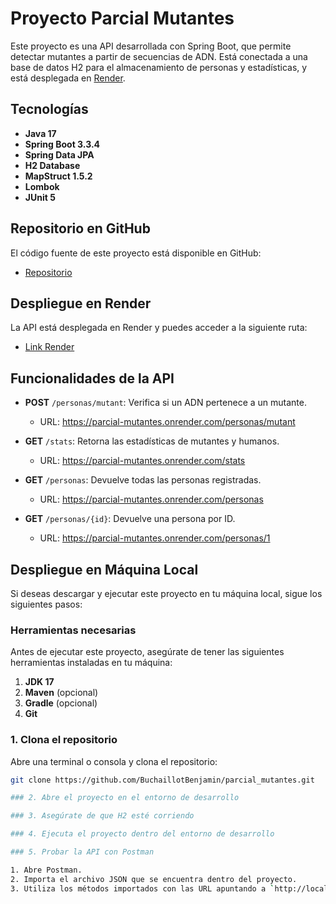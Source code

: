 # Proyecto Parcial Mutantes

Este proyecto es una API desarrollada con Spring Boot, que permite detectar mutantes a partir de secuencias de ADN. Está conectada a una base de datos H2 para el almacenamiento de personas y estadísticas, y está desplegada en [Render](https://parcial-mutantes.onrender.com/).

## Tecnologías

- **Java 17**
- **Spring Boot 3.3.4**
- **Spring Data JPA**
- **H2 Database**
- **MapStruct 1.5.2**
- **Lombok**
- **JUnit 5**

## Repositorio en GitHub

El código fuente de este proyecto está disponible en GitHub:

- [Repositorio](https://github.com/BuchaillotBenjamin/parcial_mutantes.git)

## Despliegue en Render

La API está desplegada en Render y puedes acceder a la siguiente ruta:

- [Link Render](https://parcial-mutantes.onrender.com/)

## Funcionalidades de la API
- **POST** `/personas/mutant`: Verifica si un ADN pertenece a un mutante.
  - URL: https://parcial-mutantes.onrender.com/personas/mutant
  
- **GET** `/stats`: Retorna las estadísticas de mutantes y humanos.
  - URL: https://parcial-mutantes.onrender.com/stats

- **GET** `/personas`: Devuelve todas las personas registradas.
  - URL: https://parcial-mutantes.onrender.com/personas

- **GET** `/personas/{id}`: Devuelve una persona por ID.
  - URL: https://parcial-mutantes.onrender.com/personas/1

## Despliegue en Máquina Local

Si deseas descargar y ejecutar este proyecto en tu máquina local, sigue los siguientes pasos:

### Herramientas necesarias

Antes de ejecutar este proyecto, asegúrate de tener las siguientes herramientas instaladas en tu máquina:

1. **JDK 17**
2. **Maven** (opcional) 
3. **Gradle** (opcional) 
4. **Git** 

### 1. Clona el repositorio

   Abre una terminal o consola y clona el repositorio:

   ```bash
   git clone https://github.com/BuchaillotBenjamin/parcial_mutantes.git

### 2. Abre el proyecto en el entorno de desarrollo 

### 3. Asegúrate de que H2 esté corriendo

### 4. Ejecuta el proyecto dentro del entorno de desarrollo

### 5. Probar la API con Postman

1. Abre Postman.
2. Importa el archivo JSON que se encuentra dentro del proyecto.
3. Utiliza los métodos importados con las URL apuntando a `http://localhost:8080`.


